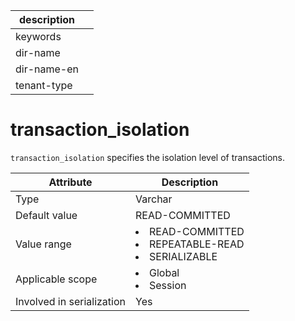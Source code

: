|description||
|---|---|
|keywords||
|dir-name||
|dir-name-en||
|tenant-type||

# transaction_isolation

`transaction_isolation` specifies the isolation level of transactions.

| **Attribute** | **Description** |
|---------|------------------------------------------------------------------------------------------------------------------------------------------------------------------------------------------------------------------------------------|
| Type | Varchar |
| Default value | READ-COMMITTED |
| Value range | <li> READ-COMMITTED   <li> REPEATABLE-READ   <li> SERIALIZABLE |
| Applicable scope | <li> Global   <li> Session |
| Involved in serialization | Yes |
